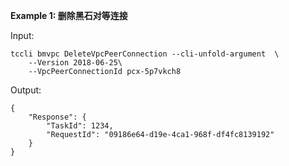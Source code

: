 **Example 1: 删除黑石对等连接**



Input: 

```
tccli bmvpc DeleteVpcPeerConnection --cli-unfold-argument  \
    --Version 2018-06-25\
    --VpcPeerConnectionId pcx-5p7vkch8
```

Output: 
```
{
    "Response": {
        "TaskId": 1234,
        "RequestId": "09186e64-d19e-4ca1-968f-df4fc8139192"
    }
}
```


